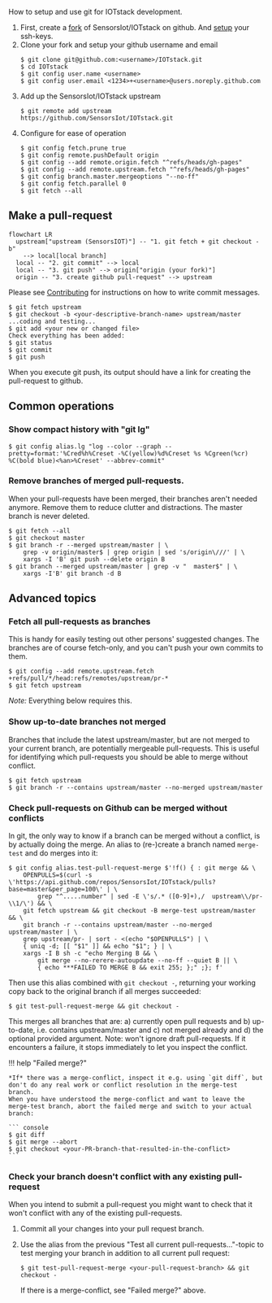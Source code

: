 How to setup and use git for IOTstack development.

1. First, create a
   [fork](https://docs.github.com/en/get-started/quickstart/fork-a-repo) of
   SensorsIot/IOTstack on github. And
   [setup](https://docs.github.com/en/authentication/connecting-to-github-with-ssh/adding-a-new-ssh-key-to-your-github-account)
   your ssh-keys.
1. Clone your fork and setup your github username and email
   ``` console
   $ git clone git@github.com:<username>/IOTstack.git
   $ cd IOTstack
   $ git config user.name <username>
   $ git config user.email <1234>+<username>@users.noreply.github.com
   ```
1. Add up the SensorsIot/IOTstack upstream
   ``` console
   $ git remote add upstream https://github.com/SensorsIot/IOTstack.git
   ```
1. Configure for ease of operation
   ``` console
   $ git config fetch.prune true
   $ git config remote.pushDefault origin
   $ git config --add remote.origin.fetch "^refs/heads/gh-pages"
   $ git config --add remote.upstream.fetch "^refs/heads/gh-pages"
   $ git config branch.master.mergeoptions "--no-ff"
   $ git config fetch.parallel 0
   $ git fetch --all
   ```

## Make a pull-request

``` mermaid
flowchart LR
  upstream["upstream (SensorsIOT)"] -- "1. git fetch + git checkout -b"
    --> local[local branch]
  local -- "2. git commit" --> local
  local -- "3. git push" --> origin["origin (your fork)"]
  origin -- "3. create github pull-request" --> upstream
```

Please see [Contributing](index.md) for instructions on how to write commit
messages.

``` console
$ git fetch upstream
$ git checkout -b <your-descriptive-branch-name> upstream/master
...coding and testing...
$ git add <your new or changed file>
Check everything has been added:
$ git status
$ git commit
$ git push
```
When you execute git push, its output should have a link for creating the
pull-request to github.

## Common operations

### Show compact history with "git lg"

``` console
$ git config alias.lg "log --color --graph --pretty=format:'%Cred%h%Creset -%C(yellow)%d%Creset %s %Cgreen(%cr) %C(bold blue)<%an>%Creset' --abbrev-commit"
```

### Remove branches of merged pull-requests.

When your pull-requests have been merged, their branches aren't needed anymore.
Remove them to reduce clutter and distractions. The master branch is never
deleted.

``` console
$ git fetch --all
$ git checkout master
$ git branch -r --merged upstream/master | \
    grep -v origin/master$ | grep origin | sed 's/origin\///' | \
    xargs -I 'B' git push --delete origin B
$ git branch --merged upstream/master | grep -v "  master$" | \
    xargs -I'B' git branch -d B
```

## Advanced topics

### Fetch all pull-requests as branches

This is handy for easily testing out other persons' suggested changes. The
branches are of course fetch-only, and you can't push your own commits to them.

``` console
$ git config --add remote.upstream.fetch +refs/pull/*/head:refs/remotes/upstream/pr-*
$ git fetch upstream
```

*Note:* Everything below requires this.

### Show up-to-date branches not merged

Branches that include the latest upstream/master, but are not merged to
your current branch, are potentially mergeable pull-requests. This is useful
for identifying which pull-requests you should be able to merge without
conflict.

``` console
$ git fetch upstream
$ git branch -r --contains upstream/master --no-merged upstream/master
```

### Check pull-requests on Github can be merged without conflicts

In git, the only way to know if a branch can be merged without a conflict, is
by actually doing the merge. An alias to (re-)create a branch named
`merge-test` and do merges into it:

``` console
$ git config alias.test-pull-request-merge $'!f() { : git merge && \
    OPENPULLS=$(curl -s \'https://api.github.com/repos/SensorsIot/IOTstack/pulls?base=master&per_page=100\' | \
        grep "^.....number" | sed -E \'s/.* ([0-9]+),/  upstream\\/pr-\\1/\') && \
    git fetch upstream && git checkout -B merge-test upstream/master && \
    git branch -r --contains upstream/master --no-merged upstream/master | \
    grep upstream/pr- | sort - <(echo "$OPENPULLS") | \
    { uniq -d; [[ "$1" ]] && echo "$1"; } | \
    xargs -I B sh -c "echo Merging B && \
        git merge --no-rerere-autoupdate --no-ff --quiet B || \
        { echo ***FAILED TO MERGE B && exit 255; };" ;}; f'
```

<!-- Old version using 'plain' commands
``` console
$ OPENPULLS=$(curl -s 'https://api.github.com/repos/SensorsIot/IOTstack/pulls?state=open&per_page=100' | \
    grep "^.....number" | sed -E 's/.* ([0-9]+),/  upstream\/pr-\1/')
$ git fetch upstream && git checkout -B merge-test upstream/master && \
    git branch -r --contains upstream/master --no-merged upstream/master | \
    grep upstream/pr- | sort - <(echo "$OPENPULLS") | uniq -d | \
    xargs -I B  sh -c "echo Merging B && \
        git merge --no-rerere-autoupdate --no-ff --quiet B || \
        ( echo ***FAILED TO MERGE B && exit 255 )"
```
-->


Then use this alias combined with `git checkout -`, returning your working copy
back to the original branch if all merges succeeded:

``` console
$ git test-pull-request-merge && git checkout -
```

This merges all branches that are: a) currently open pull requests and b)
up-to-date, i.e. contains upstream/master and c) not merged already and d) the
optional provided argument. Note: won't ignore draft pull-requests. If it
encounters a failure, it stops immediately to let you inspect the conflict.

!!! help "Failed merge?"

    *If* there was a merge-conflict, inspect it e.g. using `git diff`, but
    don't do any real work or conflict resolution in the merge-test branch.
    When you have understood the merge-conflict and want to leave the
    merge-test branch, abort the failed merge and switch to your actual branch:

    ``` console
    $ git diff
    $ git merge --abort
    $ git checkout <your-PR-branch-that-resulted-in-the-conflict>
    ```

### Check your branch doesn't conflict with any existing pull-request

When you intend to submit a pull-request you might want to check that it won't
conflict with any of the existing pull-requests.

1.  Commit all your changes into your pull request branch.
2.  Use the alias from the previous "Test all current pull-requests..."-topic
    to test merging your branch in addition to all current pull request:

    ``` console
    $ git test-pull-request-merge <your-pull-request-branch> && git checkout -
    ```

    If there is a merge-conflict, see "Failed merge?" above.
